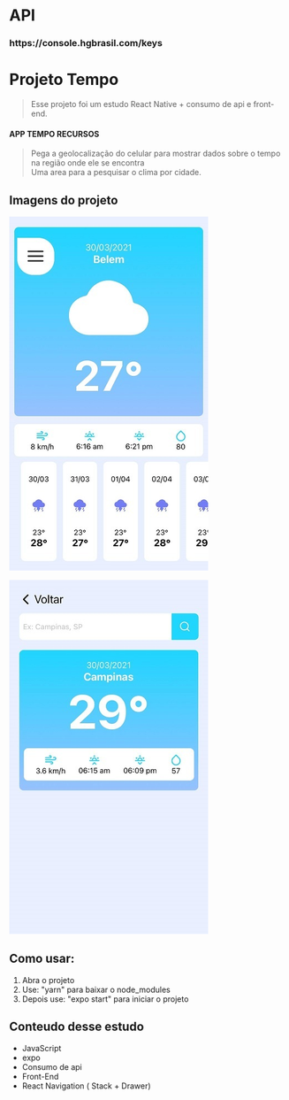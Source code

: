 # API 
<h3>https://console.hgbrasil.com/keys</h3>

# Projeto Tempo
> Esse projeto foi um estudo React Native + consumo de api e front-end.<br/>


#### APP TEMPO RECURSOS
> Pega a geolocalização do celular para mostrar dados sobre o tempo na região onde ele se encontra <br/>
> Uma area para a pesquisar o clima por cidade.<br/>


## Imagens do projeto
![](assets/img/01.jpg)

![](assets/img/02.jpg)


## Como usar:
1. Abra o projeto
2. Use: "yarn" para baixar o node_modules
3. Depois use: "expo start" para iniciar o projeto

## Conteudo desse estudo
* JavaScript
* expo
* Consumo de api
* Front-End
* React Navigation ( Stack + Drawer)

